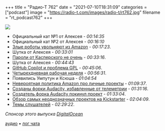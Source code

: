 +++
title = "Радио-Т 762"
date = "2021-07-10T18:31:09"
categories = ["podcast"]
image = "https://radio-t.com/images/radio-t/rt762.jpg"
filename = "rt_podcast762"
+++

![](https://radio-t.com/images/radio-t/rt762.jpg)

- Официальный кат №1 от Алексея - *00:14:35*
- Официальный кат №2 от Алексея - *00:16:10*
- [Злые роботы увольняют из Amazon](https://www.theguardian.com/commentisfree/2021/jul/05/amazon-worker-fired-app-dystopia) - *00:17:23*.
- Шутка от Алексея - *00:33:01*
- [Пароли от Касперского не очень](https://donjon.ledger.com/kaspersky-password-manager/) - *00:33:16*.
- Шутка от Алексея - *00:44:43*
- [GitHub Copilot и проблема GPL](https://copilot.github.com/) - *00:45:06*.
- [Четырехдневная рабочая неделя](https://habr.com/ru/company/selectel/blog/565644/) - *00:56:31*.
- Появились Умпутун и Ксюша - *01:04:54*
- [Невероятная политика Amazon про личные проекты](https://techraptor.net/gaming/news/amazon-games-personal-game-policy) - *01:09:37*.
- [Созданы форки Audacity, избавленные от телеметрии](https://www.opennet.ru/opennews/art.shtml?num=55444) - *01:31:16*.
- [Создатель форка Audacity покинул проект](https://www.opennet.ru/opennews/art.shtml?num=55452) - *01:33:04*.
- [Обзор самых неоднозначных проектов на Kickstarter](https://habr.com/ru/company/macloud/blog/566092/) - *02:04:09*.
- [Темы слушателей](https://radio-t.com/p/2021/07/06/prep-762/) - *02:29:22*.

*Спонсор этого выпуска [DigitalOcean](http://do.co/radiot-mongo)*


[аудио](https://cdn.radio-t.com/rt_podcast762.mp3) • [лог чата](https://chat.radio-t.com/logs/radio-t-762.html)
<audio src="https://cdn.radio-t.com/rt_podcast762.mp3" preload="none"></audio>
